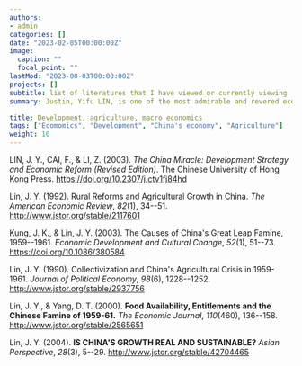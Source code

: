 ```yaml
---
authors:
- admin
categories: []
date: "2023-02-05T00:00:00Z"
image:
  caption: ""
  focal_point: ""
lastMod: "2023-08-03T00:00:00Z"
projects: []
subtitle: list of literatures that I have viewed or currently viewing
summary: Justin, Yifu LIN, is one of the most admirable and revered economists, his insights and ideologies of China's economy are the enlightenment for me.

title: Development, agriculture, macro economics
tags: ["Ecomomics", "Development", "China's economy", "Agriculture"]
weight: 10
---
```


LIN, J. Y., CAI, F., & LI, Z. (2003). *The China Miracle: Development Strategy and Economic Reform (Revised Edition)*. The Chinese University of Hong Kong Press. <https://doi.org/10.2307/j.ctv1fj84hd>

Lin, J. Y. (1992). Rural Reforms and Agricultural Growth in China. *The American Economic Review*, *82*(1), 34--51. <http://www.jstor.org/stable/2117601>

Kung, J. K., & Lin, J. Y. (2003). The Causes of China's Great Leap Famine, 1959--1961. *Economic Development and Cultural Change*, *52*(1), 51--73. <https://doi.org/10.1086/380584>

Lin, J. Y. (1990). Collectivization and China's Agricultural Crisis in 1959-1961. *Journal of Political Economy*, *98*(6), 1228--1252. <http://www.jstor.org/stable/2937756>

Lin, J. Y., & Yang, D. T. (2000). **Food Availability, Entitlements and the Chinese Famine of 1959-61.** *The Economic Journal*, *110*(460), 136--158. <http://www.jstor.org/stable/2565651>

Lin, J. Y. (2004). **IS CHINA'S GROWTH REAL AND SUSTAINABLE?** *Asian Perspective*, *28*(3), 5--29. <http://www.jstor.org/stable/42704465>
